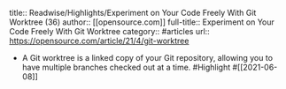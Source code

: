 title:: Readwise/Highlights/Experiment on Your Code Freely With Git Worktree (36)
author:: [[opensource.com]]
full-title:: Experiment on Your Code Freely With Git Worktree
category:: #articles
url:: https://opensource.com/article/21/4/git-worktree

- A Git worktree is a linked copy of your Git repository, allowing you to have multiple branches checked out at a time. #Highlight #[[2021-06-08]]
